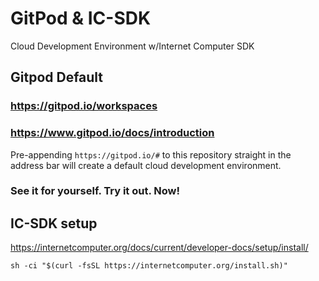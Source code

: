 # GitPod & IC-SDK
Cloud Development Environment w/Internet Computer SDK   

## Gitpod Default 
### https://gitpod.io/workspaces
### https://www.gitpod.io/docs/introduction
Pre-appending ``https://gitpod.io/#`` to this repository straight in the address bar will create a default cloud development environment. 
### See it for yourself. Try it out. Now!

## IC-SDK setup
https://internetcomputer.org/docs/current/developer-docs/setup/install/

``sh -ci "$(curl -fsSL https://internetcomputer.org/install.sh)"``
